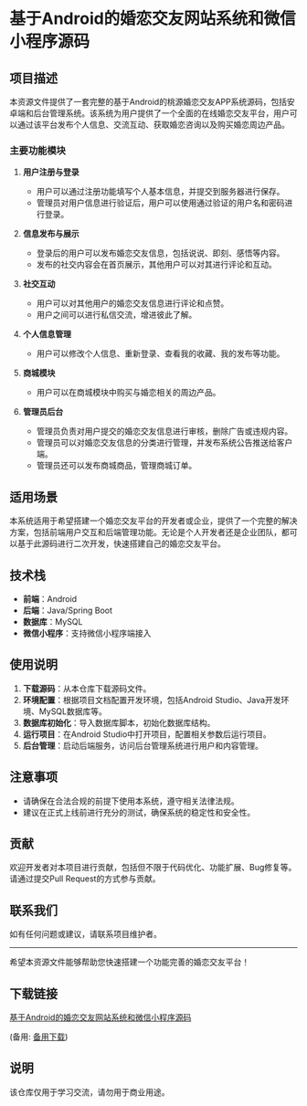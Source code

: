 # 基于Android的婚恋交友网站系统和微信小程序源码

## 项目描述

本资源文件提供了一套完整的基于Android的桃源婚恋交友APP系统源码，包括安卓端和后台管理系统。该系统为用户提供了一个全面的在线婚恋交友平台，用户可以通过该平台发布个人信息、交流互动、获取婚恋咨询以及购买婚恋周边产品。

### 主要功能模块

1. **用户注册与登录**
   - 用户可以通过注册功能填写个人基本信息，并提交到服务器进行保存。
   - 管理员对用户信息进行验证后，用户可以使用通过验证的用户名和密码进行登录。

2. **信息发布与展示**
   - 登录后的用户可以发布婚恋交友信息，包括说说、即刻、感悟等内容。
   - 发布的社交内容会在首页展示，其他用户可以对其进行评论和互动。

3. **社交互动**
   - 用户可以对其他用户的婚恋交友信息进行评论和点赞。
   - 用户之间可以进行私信交流，增进彼此了解。

4. **个人信息管理**
   - 用户可以修改个人信息、重新登录、查看我的收藏、我的发布等功能。

5. **商城模块**
   - 用户可以在商城模块中购买与婚恋相关的周边产品。

6. **管理员后台**
   - 管理员负责对用户提交的婚恋交友信息进行审核，删除广告或违规内容。
   - 管理员可以对婚恋交友信息的分类进行管理，并发布系统公告推送给客户端。
   - 管理员还可以发布商城商品，管理商城订单。

## 适用场景

本系统适用于希望搭建一个婚恋交友平台的开发者或企业，提供了一个完整的解决方案，包括前端用户交互和后端管理功能。无论是个人开发者还是企业团队，都可以基于此源码进行二次开发，快速搭建自己的婚恋交友平台。

## 技术栈

- **前端**：Android
- **后端**：Java/Spring Boot
- **数据库**：MySQL
- **微信小程序**：支持微信小程序端接入

## 使用说明

1. **下载源码**：从本仓库下载源码文件。
2. **环境配置**：根据项目文档配置开发环境，包括Android Studio、Java开发环境、MySQL数据库等。
3. **数据库初始化**：导入数据库脚本，初始化数据库结构。
4. **运行项目**：在Android Studio中打开项目，配置相关参数后运行项目。
5. **后台管理**：启动后端服务，访问后台管理系统进行用户和内容管理。

## 注意事项

- 请确保在合法合规的前提下使用本系统，遵守相关法律法规。
- 建议在正式上线前进行充分的测试，确保系统的稳定性和安全性。

## 贡献

欢迎开发者对本项目进行贡献，包括但不限于代码优化、功能扩展、Bug修复等。请通过提交Pull Request的方式参与贡献。

## 联系我们

如有任何问题或建议，请联系项目维护者。

---

希望本资源文件能够帮助您快速搭建一个功能完善的婚恋交友平台！

## 下载链接
[基于Android的婚恋交友网站系统和微信小程序源码](https://pan.quark.cn/s/7f05be8aa6f5) 

(备用: [备用下载](https://pan.baidu.com/s/1JBBfYNJyvCU71me96QKgaQ?pwd=1234))

## 说明

该仓库仅用于学习交流，请勿用于商业用途。
